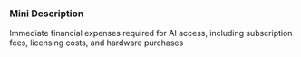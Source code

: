 ### Mini Description

Immediate financial expenses required for AI access, including subscription fees, licensing costs, and hardware purchases
